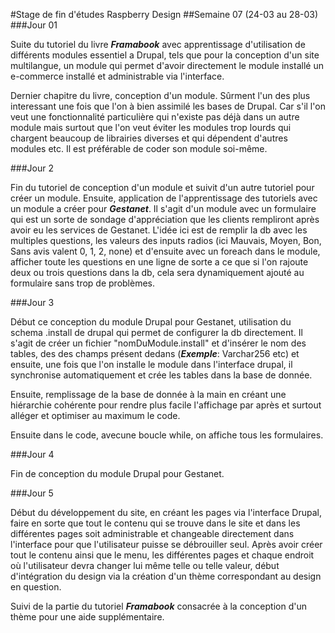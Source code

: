 #Stage de fin d'études Raspberry Design
##Semaine 07 (24-03 au 28-03)
###Jour 01

Suite du tutoriel du livre ***Framabook*** avec apprentissage d'utilisation de différents modules essentiel a Drupal, tels que pour la conception d'un site multilangue, un module qui permet d'avoir directement le module installé un e-commerce installé et administrable via l'interface. 

Dernier chapitre du livre, conception d'un module. Sûrment l'un des plus interessant une fois que l'on à bien assimilé les bases de Drupal. Car s'il l'on veut une fonctionnalité particulière qui n'existe pas déjà dans un autre module mais surtout que l'on veut éviter les modules trop lourds qui chargent beaucoup de librairies diverses et qui dépendent d'autres modules etc. Il est préférable de coder son module soi-même.

###Jour 2

Fin du tutoriel de conception d'un module et suivit d'un autre tutoriel pour créer un module. Ensuite, application de l'apprentissage des tutoriels avec un module a créer pour ***Gestanet***. Il s'agit d'un module avec un formulaire qui est un sorte de sondage d'appréciation que les clients rempliront après avoir eu les services de Gestanet. L'idée ici est de remplir la db avec les multiples questions, les valeurs des inputs radios (ici Mauvais, Moyen, Bon, Sans avis valent 0, 1, 2, none) et d'ensuite avec un foreach dans le module, afficher toute les questions en une ligne de sorte a ce que si l'on rajoute deux ou trois questions dans la db, cela sera dynamiquement ajouté au formulaire sans trop de problèmes.


###Jour 3

Début ce conception du module Drupal pour Gestanet, utilisation du schema .install de drupal qui permet de configurer la db directement. Il s'agit de créer un fichier "nomDuModule.install" et d'insérer le nom des tables, des des champs présent dedans (***Exemple***: Varchar256 etc) et ensuite, une fois que l'on installe le module dans l'interface drupal, il synchronise automatiquement et crée les tables dans la base de donnée.

Ensuite, remplissage de la base de donnée à la main en créant une hiérarchie cohérente pour rendre plus facile l'affichage par après et surtout alléger et optimiser au maximum le code.

Ensuite dans le code, avecune boucle while, on affiche tous les formulaires.

###Jour 4

Fin de conception du module Drupal pour Gestanet.

###Jour 5

Début du développement du site, en créant les pages via l'interface Drupal, faire en sorte que tout le contenu qui se trouve dans le site et dans les différentes pages soit administrable et changeable directement dans l'interface pour que l'utilisateur puisse se débrouiller seul. Après avoir créer tout le contenu ainsi que le menu, les différentes pages et chaque endroit où l'utilisateur devra changer lui même telle ou telle valeur, début d'intégration du design via la création d'un thème correspondant au design en question.

Suivi de la partie du tutoriel ***Framabook*** consacrée à la conception d'un thème pour une aide supplémentaire.